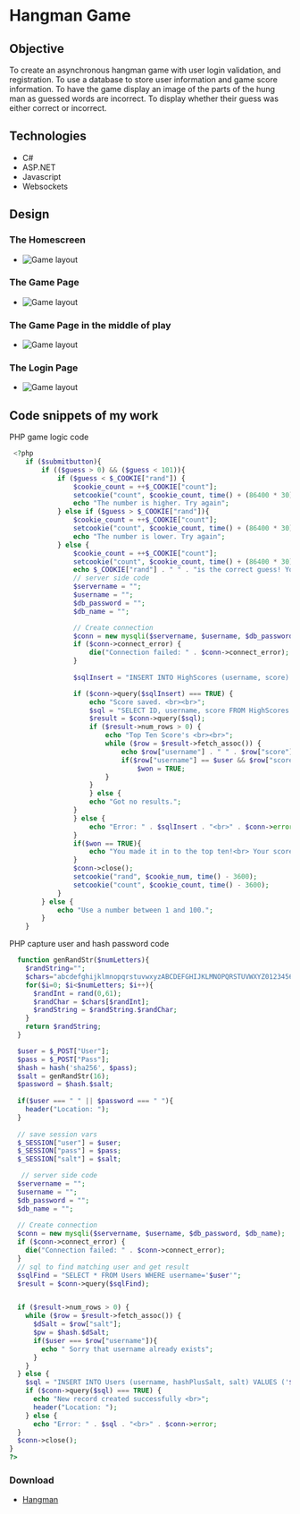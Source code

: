 # Hangman Game


## Objective

To create an asynchronous hangman game with user login validation, and registration. To use a database to store user information and game score information. To have the game display an image of the parts of the hung man as guessed words are incorrect. To display whether their guess was either correct or incorrect.


## Technologies

- C#
- ASP.NET
- Javascript
- Websockets

## Design

### The Homescreen

- ![Game layout](hangman1.png)
### The Game Page

- ![Game layout](hangman2.png)
### The Game Page in the middle of play

- ![Game layout](hangman3.png)
### The Login Page

- ![Game layout](hangman4.png)


## Code snippets of my work


PHP game logic code

```php
 <?php    
    if ($submitbutton){        
        if (($guess > 0) && ($guess < 101)){
            if ($guess < $_COOKIE["rand"]) {
                $cookie_count = ++$_COOKIE["count"];    
                setcookie("count", $cookie_count, time() + (86400 * 30), "/");                
                echo "The number is higher. Try again";
            } else if ($guess > $_COOKIE["rand"]){
                $cookie_count = ++$_COOKIE["count"];    
                setcookie("count", $cookie_count, time() + (86400 * 30), "/");                
                echo "The number is lower. Try again";
            } else {
                $cookie_count = ++$_COOKIE["count"];    
                setcookie("count", $cookie_count, time() + (86400 * 30), "/");
                echo $_COOKIE["rand"] . " " . "is the correct guess! You got it right!<br>"; 
                // server side code
                $servername = "";
                $username = "";
                $db_password = "";
                $db_name = "";

                // Create connection
                $conn = new mysqli($servername, $username, $db_password, $db_name);
                if ($conn->connect_error) {
                    die("Connection failed: " . $conn->connect_error);
                } 
                
                $sqlInsert = "INSERT INTO HighScores (username, score) VALUES ('$user', '$cookie_count')";

                if ($conn->query($sqlInsert) === TRUE) {
                    echo "Score saved. <br><br>";          
                    $sql = "SELECT ID, username, score FROM HighScores ORDER BY score ASC LIMIT 10";
                    $result = $conn->query($sql);
                    if ($result->num_rows > 0) {
                        echo "Top Ten Score's <br><br>";
                        while ($row = $result->fetch_assoc()) {                        
                            echo $row["username"] . " " . $row["score"] . "<br>"; 
                            if($row["username"] == $user && $row["score"] == $cookie_count){
                                $won = TRUE;
                        }                       
                    }                                        
                    } else {
                    echo "Got no results.";
                }      
                } else {
                    echo "Error: " . $sqlInsert . "<br>" . $conn->error;
                }  
                if($won == TRUE){
                    echo "You made it in to the top ten!<br> Your score this round was: " . $cookie_count . "<br><br>";
                }                                                                   
                $conn->close();
                setcookie("rand", $cookie_num, time() - 3600);
                setcookie("count", $cookie_count, time() - 3600);
            }     
        } else {
            echo "Use a number between 1 and 100.";
        }
    }
```

PHP capture user and hash password code

```php
  function genRandStr($numLetters){
    $randString="";
    $chars="abcdefghijklmnopqrstuvwxyzABCDEFGHIJKLMNOPQRSTUVWXYZ0123456789";
    for($i=0; $i<$numLetters; $i++){
      $randInt = rand(0,61);
      $randChar = $chars[$randInt];
      $randString = $randString.$randChar;
    }
    return $randString;
  }

  $user = $_POST["User"];
  $pass = $_POST["Pass"];
  $hash = hash('sha256', $pass);
  $salt = genRandStr(16);
  $password = $hash.$salt;
  
  if($user === " " || $password === " "){
    header("Location: ");
  }
  
  // save session vars
  $_SESSION["user"] = $user;
  $_SESSION["pass"] = $pass;
  $_SESSION["salt"] = $salt;

   // server side code
  $servername = "";
  $username = "";
  $db_password = "";
  $db_name = "";
   
  // Create connection
  $conn = new mysqli($servername, $username, $db_password, $db_name);
  if ($conn->connect_error) {
    die("Connection failed: " . $conn->connect_error);
  }
  // sql to find matching user and get result
  $sqlFind = "SELECT * FROM Users WHERE username='$user'";
  $result = $conn->query($sqlFind);  


  if ($result->num_rows > 0) {
    while ($row = $result->fetch_assoc()) {
      $dSalt = $row["salt"];
      $pw = $hash.$dSalt;      
      if($user === $row["username"]){
        echo " Sorry that username already exists";        
      }
    }
  } else {
    $sql = "INSERT INTO Users (username, hashPlusSalt, salt) VALUES ('$user', '$password', '$salt')";
    if ($conn->query($sql) === TRUE) {
      echo "New record created successfully <br>"; 
      header("Location: ");       
    } else {
      echo "Error: " . $sql . "<br>" . $conn->error;
  }
  $conn->close();
}
?>
```

### Download
- [Hangman](https://github.com/seanafoster/Hangman/archive/refs/heads/master.zip)
